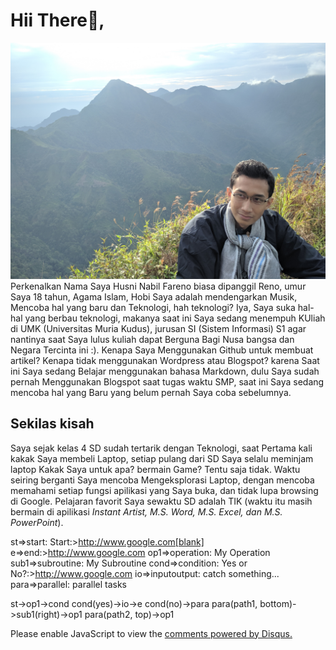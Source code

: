 # Hii There👋,

![Za_Warudo](/snap/IMG_20200621_070023.jpg "Road to Natasangin Peak, Muncak Skuy")
Perkenalkan Nama Saya Husni Nabil Fareno biasa dipanggil Reno, umur Saya 18 tahun, Agama Islam,  Hobi Saya adalah mendengarkan Musik, Mencoba hal yang baru dan Teknologi, hah teknologi? Iya, Saya suka hal-hal yang berbau teknologi, makanya saat ini Saya sedang menempuh KUliah di UMK (Universitas Muria Kudus), jurusan SI (Sistem Informasi) S1 agar nantinya saat Saya lulus kuliah dapat Berguna Bagi Nusa bangsa dan Negara Tercinta ini :). Kenapa Saya Menggunakan Github untuk membuat artikel? Kenapa tidak menggunakan Wordpress atau Blogspot? karena Saat ini Saya sedang Belajar menggunakan bahasa Markdown, dulu Saya sudah pernah Menggunakan Blogspot saat tugas waktu SMP, saat ini Saya sedang mencoba hal yang Baru yang belum pernah Saya coba sebelumnya.

## Sekilas kisah
Saya sejak kelas 4 SD sudah tertarik dengan Teknologi, saat Pertama kali kakak Saya membeli Laptop, setiap pulang dari SD Saya selalu meminjam laptop Kakak Saya untuk apa?  bermain Game? Tentu saja tidak. Waktu seiring berganti Saya mencoba Mengeksplorasi Laptop, dengan mencoba memahami setiap fungsi apilikasi yang Saya buka, dan tidak lupa browsing di Google. Pelajaran favorit Saya sewaktu SD adalah TIK (waktu itu masih bermain di apilikasi _Instant Artist, M.S. Word, M.S. Excel, dan M.S. PowerPoint_).


st=>start: Start:>http://www.google.com[blank]
e=>end:>http://www.google.com
op1=>operation: My Operation
sub1=>subroutine: My Subroutine
cond=>condition: Yes
or No?:>http://www.google.com
io=>inputoutput: catch something...
para=>parallel: parallel tasks

st->op1->cond
cond(yes)->io->e
cond(no)->para
para(path1, bottom)->sub1(right)->op1
para(path2, top)->op1



<div id="disqus_thread"></div>
<script>

/**
*  RECOMMENDED CONFIGURATION VARIABLES: EDIT AND UNCOMMENT THE SECTION BELOW TO INSERT DYNAMIC VALUES FROM YOUR PLATFORM OR CMS.
*  LEARN WHY DEFINING THESE VARIABLES IS IMPORTANT: https://disqus.com/admin/universalcode/#configuration-variables*/
/*
var disqus_config = function () {
this.page.url = PAGE_URL;  // Replace PAGE_URL with your page's canonical URL variable
this.page.identifier = PAGE_IDENTIFIER; // Replace PAGE_IDENTIFIER with your page's unique identifier variable
};
*/
(function() { // DON'T EDIT BELOW THIS LINE
var d = document, s = d.createElement('script');
s.src = 'https://nabifr-github-io.disqus.com/embed.js';
s.setAttribute('data-timestamp', +new Date());
(d.head || d.body).appendChild(s);
})();
</script>
<noscript>Please enable JavaScript to view the <a href="https://disqus.com/?ref_noscript">comments powered by Disqus.</a></noscript>
                            
